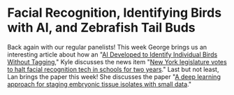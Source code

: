 # Facial Recognition, Identifying Birds with AI, and Zebrafish Tail Buds

Back again with our regular panelists! This week George brings us an interesting article about how an "[AI Developed to Identify Individual Birds Without Tagging](https://www.theguardian.com/world/2020/jul/27/ai-model-developed-to-identify-individual-birds-without-tagging)," Kyle discusses the news item "[New York legislature votes to halt facial recognition tech in schools for two years](https://techcrunch.com/2020/07/23/new-york-facial-recognition-moratorium/)." Last but not least, Lan brings the paper this week! She discusses the paper "[A deep learning approach for staging embryonic tissue isolates with small data](https://www.biorxiv.org/content/10.1101/2020.07.15.204735v1)."
